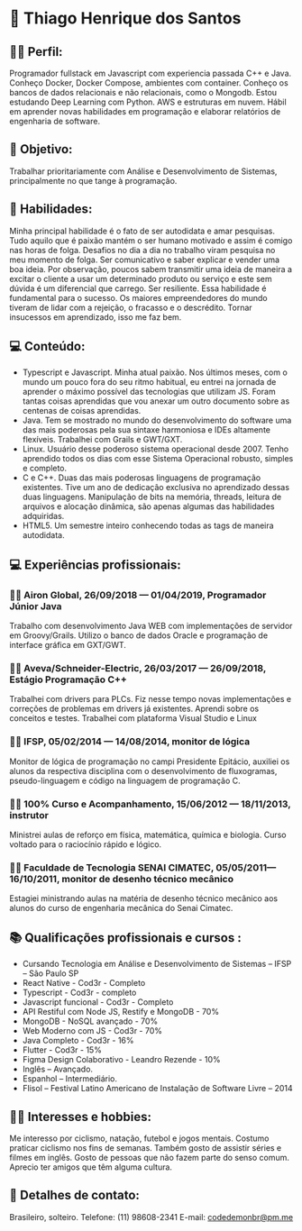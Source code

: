 # 🧔 Thiago Henrique dos Santos

## 👨‍💻 Perfil:

Programador fullstack em Javascript com experiencia passada C++ e Java. Conheço Docker, Docker Compose, ambientes com container. Conheço os bancos de dados relacionais e não relacionais, como o Mongodb. Estou estudando Deep Learning com Python. AWS e estruturas em nuvem. Hábil em aprender novas habilidades em programação e elaborar relatórios de engenharia de software.

## 🎯 Objetivo:

Trabalhar prioritariamente com Análise e Desenvolvimento de Sistemas, principalmente no que tange à programação.

## 🚀 Habilidades:

Minha principal habilidade é o fato de ser autodidata e amar pesquisas. Tudo aquilo que é paixão mantém o ser humano motivado e assim é comigo nas horas de folga. Desafios no dia a dia no trabalho viram pesquisa no meu momento de folga.
Ser comunicativo e saber explicar e vender uma boa ideia. Por observação, poucos sabem transmitir uma ideia de maneira a excitar o cliente a usar um determinado produto ou serviço e este sem dúvida é um diferencial que carrego.
Ser resiliente. Essa habilidade é fundamental para o sucesso. Os maiores empreendedores do mundo tiveram de lidar com a rejeição, o fracasso e o descrédito. Tornar insucessos em aprendizado, isso me faz bem.

## 💻 Conteúdo:

-   Typescript e Javascript. Minha atual paixão. Nos últimos meses, com o mundo um pouco fora do seu ritmo habitual, eu entrei na jornada de aprender o máximo possível das tecnologias que utilizam JS. Foram tantas coisas aprendidas que vou anexar um outro documento sobre as centenas de coisas aprendidas.
-   Java. Tem se mostrado no mundo do desenvolvimento do software uma das mais poderosas pela sua sintaxe harmoniosa e IDEs altamente flexíveis. Trabalhei com Grails e GWT/GXT.
-   Linux. Usuário desse poderoso sistema operacional desde 2007. Tenho aprendido todos os dias com esse Sistema Operacional robusto, simples e completo.
-   C e C++. Duas das mais poderosas linguagens de programação existentes. Tive um ano de dedicação exclusiva no aprendizado dessas duas linguagens. Manipulação de bits na memória, threads, leitura de arquivos e alocação dinâmica, são apenas algumas das habilidades adquiridas.
-   HTML5. Um semestre inteiro conhecendo todas as tags de maneira autodidata.

## 💻 Experiências profissionais:

### :man_technologist: Airon Global, 26/09/2018 — 01/04/2019, Programador Júnior Java

Trabalho com desenvolvimento Java WEB com implementações de servidor em Groovy/Grails. Utilizo o banco de dados Oracle e programação de interface gráfica em GXT/GWT.

### :man_technologist: Aveva/Schneider-Electric, 26/03/2017 — 26/09/2018, Estágio Programação C++

Trabalhei com drivers para PLCs. Fiz nesse tempo novas implementações e correções de problemas em drivers já existentes. Aprendi sobre os conceitos e testes. Trabalhei com plataforma Visual Studio e Linux

### :man_teacher: IFSP, 05/02/2014 — 14/08/2014, monitor de lógica

Monitor de lógica de programação no campi Presidente Epitácio, auxiliei os alunos da respectiva disciplina com o desenvolvimento de fluxogramas, pseudo-linguagem e código na linguagem de programação C.

### :man_teacher: 100% Curso e Acompanhamento, 15/06/2012 — 18/11/2013, instrutor

Ministrei aulas de reforço em física, matemática, química e biologia. Curso voltado para o raciocínio rápido e lógico.

### :man_teacher: Faculdade de Tecnologia SENAI CIMATEC, 05/05/2011— 16/10/2011, monitor de desenho técnico mecânico

Estagiei ministrando aulas na matéria de desenho técnico mecânico aos alunos do curso de engenharia mecânica do Senai Cimatec.

## :books: Qualificações profissionais e cursos :

-   Cursando Tecnologia em Análise e Desenvolvimento de Sistemas – IFSP – São Paulo SP
-   React Native - Cod3r - Completo
-   Typescript - Cod3r - completo
-   Javascript funcional - Cod3r - Completo
-   API Restiful com Node JS, Restify e MongoDB - 70%
-   MongoDB - NoSQL avançado - 70%
-   Web Moderno com JS - Cod3r - 70%
-   Java Completo - Cod3r - 16%
-   Flutter - Cod3r - 15%
-   Figma Design Colaborativo - Leandro Rezende - 10%
-   Inglês – Avançado.
-   Espanhol – Intermediário.
-   Flisol – Festival Latino Americano de Instalação de Software Livre – 2014

## 🚴‍♂️ Interesses e hobbies:

Me interesso por ciclismo, natação, futebol e jogos mentais. Costumo praticar ciclismo nos fins de semanas. Também gosto de assistir séries e filmes em inglês. Gosto de pessoas que não fazem parte do senso comum. Aprecio ter amigos que têm alguma cultura.

## :iphone: Detalhes de contato:

Brasileiro, solteiro.
Telefone: (11) 98608-2341
E-mail: codedemonbr@pm.me
